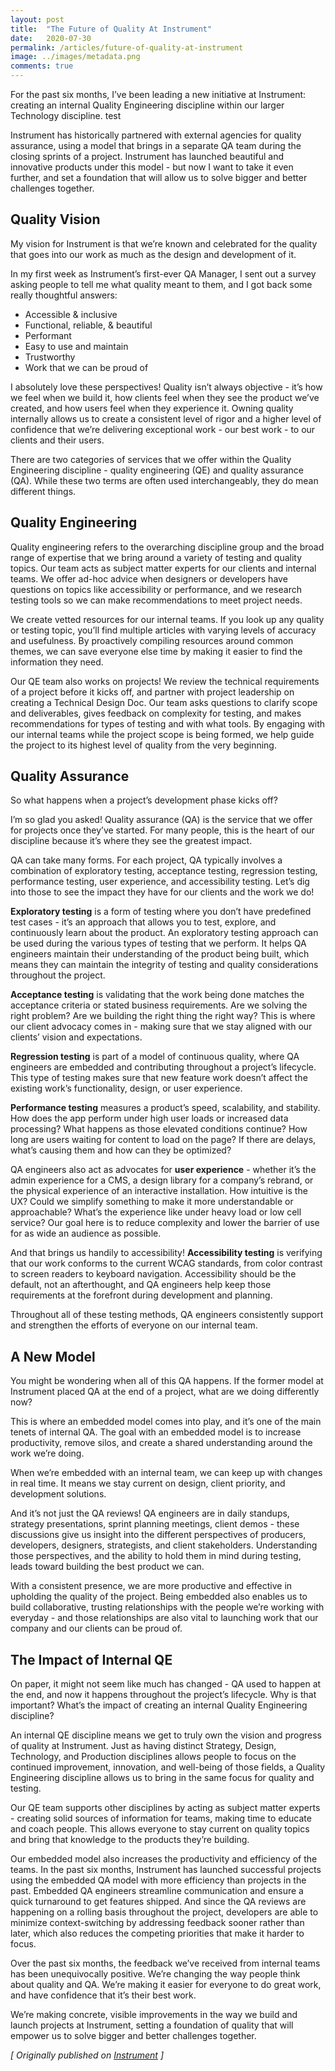 ```yaml
---
layout: post
title:  "The Future of Quality At Instrument"
date:   2020-07-30
permalink: /articles/future-of-quality-at-instrument
image: ../images/metadata.png
comments: true
---
```


For the past six months, I’ve been leading a new initiative at Instrument: creating an internal Quality Engineering discipline within our larger Technology discipline. test

Instrument has historically partnered with external agencies for quality assurance, using a model that brings in a separate QA team during the closing sprints of a project. Instrument has launched beautiful and innovative products under this model - but now I want to take it even further, and set a foundation that will allow us to solve bigger and better challenges together.

## Quality Vision

My vision for Instrument is that we’re known and celebrated for the quality that goes into our work as much as the design and development of it.

In my first week as Instrument’s first-ever QA Manager, I sent out a survey asking people to tell me what quality meant to them, and I got back some really thoughtful answers:

- Accessible & inclusive
- Functional, reliable, & beautiful
- Performant
- Easy to use and maintain
- Trustworthy
- Work that we can be proud of

I absolutely love these perspectives! Quality isn’t always objective - it’s how we feel when we build it, how clients feel when they see the product we’ve created, and how users feel when they experience it. Owning quality internally allows us to create a consistent level of rigor and a higher level of confidence that we’re delivering exceptional work - our best work - to our clients and their users.

There are two categories of services that we offer within the Quality Engineering discipline - quality engineering (QE) and quality assurance (QA). While these two terms are often used interchangeably, they do mean different things.

## Quality Engineering

Quality engineering refers to the overarching discipline group and the broad range of expertise that we bring around a variety of testing and quality topics. Our team acts as subject matter experts for our clients and internal teams. We offer ad-hoc advice when designers or developers have questions on topics like accessibility or performance, and we research testing tools so we can make recommendations to meet project needs.

We create vetted resources for our  internal teams. If you look up any quality or testing topic, you’ll find multiple articles with varying levels of accuracy and usefulness. By proactively compiling resources around common themes, we can save everyone else time by making it easier to find the information they need.

Our QE team also works on projects! We review the technical requirements of a project before it kicks off, and partner with project leadership on creating a Technical Design Doc. Our team asks questions to clarify scope and deliverables, gives feedback on complexity for testing, and makes recommendations for types of testing and with what tools. By engaging with our internal teams while the project scope is being formed, we help guide the project to its highest level of quality from the very beginning.

## Quality Assurance

So what happens when a project’s development phase kicks off?

I’m so glad you asked! Quality assurance (QA) is the service that we offer for projects once they’ve started. For many people, this is the heart of our discipline because it’s where they see the greatest impact. 

QA can take many forms. For each project, QA typically involves a combination of exploratory testing, acceptance testing, regression testing, performance testing, user experience, and accessibility testing. Let’s dig into those to see the impact they have for our clients and the work we do!

**Exploratory testing** is a form of testing where you don’t have predefined test cases - it’s an approach that allows you to test, explore, and continuously learn about the product. An exploratory testing approach can be used during the various types of testing that we perform. It helps QA engineers maintain their understanding of the product being built, which means they can maintain the integrity of testing and quality considerations throughout the project.

**Acceptance testing** is validating that the work being done matches the acceptance criteria or stated business requirements. Are we solving the right problem? Are we building the right thing the right way? This is where our client advocacy comes in - making sure that we stay aligned with our clients’ vision and expectations.

**Regression testing** is part of a model of continuous quality, where QA engineers are embedded and contributing throughout a project’s lifecycle. This type of testing makes sure that new feature work doesn’t affect the existing work’s functionality, design, or user experience. 

**Performance testing** measures a product’s speed, scalability, and stability. How does the app perform under high user loads or increased data processing? What happens as those elevated conditions continue? How long are users waiting for content to load on the page? If there are delays, what’s causing them and how can they be optimized? 

QA engineers also act as advocates for **user experience** - whether it’s the admin experience for a CMS, a design library for a company’s rebrand, or the physical experience of an interactive installation. How intuitive is the UX? Could we simplify something to make it more understandable or approachable? What’s the experience like under heavy load or low cell service? Our goal here is to reduce complexity and lower the barrier of use for as wide an audience as possible.

And that brings us handily to accessibility! **Accessibility testing** is verifying that our work conforms to the current WCAG standards, from color contrast to screen readers to keyboard navigation. Accessibility should be the default, not an afterthought, and QA engineers help keep those requirements at the forefront during development and planning.

Throughout all of these testing methods, QA engineers consistently support and strengthen the efforts of everyone on our internal team. 

## A New Model

You might be wondering when all of this QA happens. If the former model at Instrument placed QA at the end of a project, what are we doing differently now?

This is where an embedded model comes into play, and it’s one of the main tenets of internal QA. The goal with an embedded model is to increase productivity, remove silos, and create a shared understanding around the work we’re doing.

When we’re embedded with an internal team, we can keep up with changes in real time. It means we stay current on design, client priority, and development solutions. 

And it’s not just the QA reviews! QA engineers are in daily standups, strategy presentations, sprint planning meetings, client demos - these discussions give us insight into the different perspectives of producers, developers, designers, strategists, and client stakeholders. Understanding those perspectives, and the ability to hold them in mind during testing, leads toward building the best product we can.

With a consistent presence, we are more productive and effective in upholding the quality of the project. Being embedded also enables us to build collaborative, trusting relationships with the people we’re working with everyday - and those relationships are also vital to launching work that our company and our clients can be proud of.

## The Impact of Internal QE

On paper, it might not seem like much has changed - QA used to happen at the end, and now it happens throughout the project’s lifecycle. Why is that important? What’s the impact of creating an internal Quality Engineering discipline?

An internal QE discipline means we get to truly own the vision and progress of quality at Instrument. Just as having distinct Strategy, Design, Technology, and Production disciplines allows people to focus on the continued improvement, innovation, and well-being of those fields, a Quality Engineering discipline allows us to bring in the same focus for quality and testing.

Our QE team supports other disciplines by acting as subject matter experts - creating solid sources of information for teams, making time to educate and coach people. This allows everyone to stay current on quality topics and bring that knowledge to the products they’re building. 

Our embedded model also increases the productivity and efficiency of the teams. In the past six months, Instrument has launched successful projects using the embedded QA model with more efficiency than projects in the past. Embedded QA engineers streamline communication and ensure a quick turnaround to get features shipped. And since the QA reviews are happening on a rolling basis throughout the project, developers are able to minimize context-switching by addressing feedback sooner rather than later, which also reduces the competing priorities that make it harder to focus.

Over the past six months, the feedback we’ve received from internal teams has been unequivocally positive. We’re changing the way people think about quality and QA. We’re making it easier for everyone to do great work, and have confidence that it’s their best work. 

We’re making concrete, visible improvements in the way we build and launch projects at Instrument, setting a foundation of quality that will empower us to solve bigger and better challenges together.

*[ Originally published on [Instrument](https://www.instrument.com/articles/the-future-of-quality-at-instrument) ]*